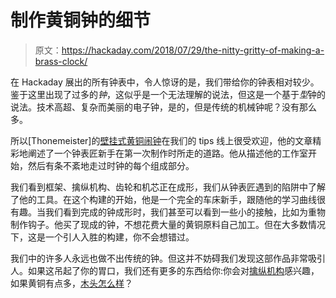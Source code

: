 # 制作黄铜钟的细节

> 原文：<https://hackaday.com/2018/07/29/the-nitty-gritty-of-making-a-brass-clock/>

在 Hackaday 展出的所有钟表中，令人惊讶的是，我们带给你的钟表相对较少。鉴于这里出现了过多的*钟*，这似乎是一个无法理解的说法，但这是一个基于*型*钟的说法。技术高超、复杂而美丽的电子钟，是的，但是传统的机械钟呢？没有那么多。

所以[Thonemeister]的[壁挂式黄铜闹钟](https://www.instructables.com/id/Making-a-Wall-Hanging-Brass-Mechanical-Alarm-Clock/)在我们的 tips 线上很受欢迎，他的文章精彩地阐述了一个钟表匠新手在第一次制作时所走的道路。他从描述他的工作室开始，然后有条不紊地走过时钟的每个组成部分。

我们看到框架、擒纵机构、齿轮和机芯正在成形，我们从钟表匠遇到的陷阱中了解了他的工具。在这个构建的开始，他是一个完全的车床新手，跟随他的学习曲线很有趣。当我们看到完成的钟成形时，我们甚至可以看到一些小的接触，比如为重物制作钩子。他买了现成的钟，不想花费大量的黄铜原料自己加工。但在大多数情况下，这是一个引人入胜的构建，你不会想错过。

我们中的许多人永远也做不出传统的钟。但这并不妨碍我们发现这部作品非常吸引人。如果这吊起了你的胃口，我们还有更多的东西给你:你会对[擒纵机构](https://hackaday.com/2016/11/15/the-little-mechanism-that-made-precise-time-keeping-possible/)感兴趣，如果黄铜有点多，[木头怎么样](https://hackaday.com/2013/03/19/designing-and-building-a-wooden-mechanical-clock/)？